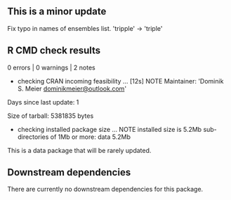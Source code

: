 ## This is a minor update
Fix typo in names of ensembles list. 'tripple' -> 'triple'


## R CMD check results

0 errors | 0 warnings | 2 notes

* checking CRAN incoming feasibility ... [12s] NOTE
Maintainer: 'Dominik S. Meier <dominikmeier@outlook.com>'

Days since last update: 1

Size of tarball: 5381835 bytes

* checking installed package size ... NOTE
  installed size is  5.2Mb
  sub-directories of 1Mb or more:
    data   5.2Mb

This is a data package that will be rarely updated.


## Downstream dependencies
There are currently no downstream dependencies for this package.
